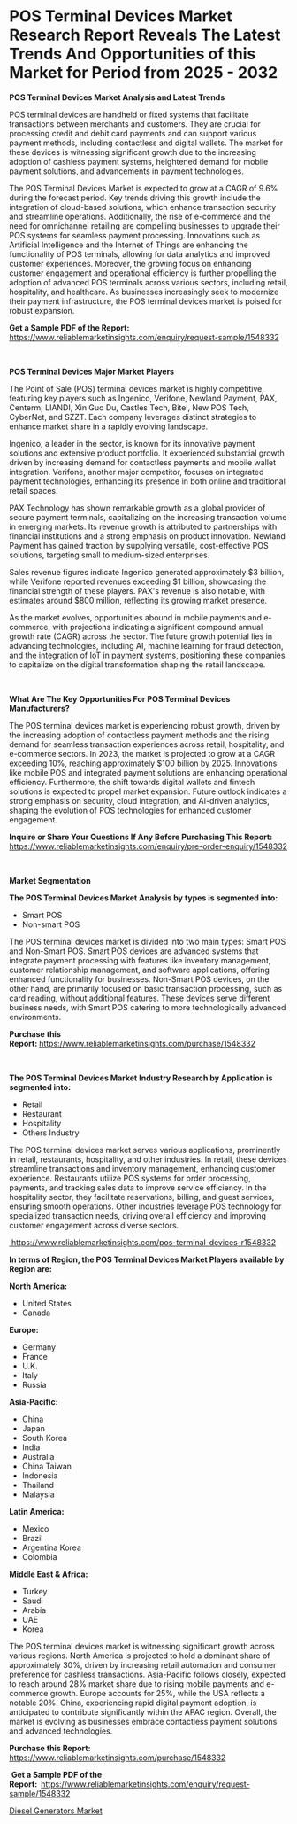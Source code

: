 <p><h1>POS Terminal Devices Market Research Report Reveals The Latest Trends And Opportunities of this Market for Period from 2025 - 2032</h1></p><p><strong>POS Terminal Devices Market Analysis and Latest Trends</strong></p>
<p><p>POS terminal devices are handheld or fixed systems that facilitate transactions between merchants and customers. They are crucial for processing credit and debit card payments and can support various payment methods, including contactless and digital wallets. The market for these devices is witnessing significant growth due to the increasing adoption of cashless payment systems, heightened demand for mobile payment solutions, and advancements in payment technologies.</p><p>The POS Terminal Devices Market is expected to grow at a CAGR of 9.6% during the forecast period. Key trends driving this growth include the integration of cloud-based solutions, which enhance transaction security and streamline operations. Additionally, the rise of e-commerce and the need for omnichannel retailing are compelling businesses to upgrade their POS systems for seamless payment processing. Innovations such as Artificial Intelligence and the Internet of Things are enhancing the functionality of POS terminals, allowing for data analytics and improved customer experiences. Moreover, the growing focus on enhancing customer engagement and operational efficiency is further propelling the adoption of advanced POS terminals across various sectors, including retail, hospitality, and healthcare. As businesses increasingly seek to modernize their payment infrastructure, the POS terminal devices market is poised for robust expansion.</p></p>
<p><strong>Get a Sample PDF of the Report:&nbsp;</strong> <a href="https://www.reliablemarketinsights.com/enquiry/request-sample/1548332?utm_campaign=2285&utm_medium=2&utm_source=Github&utm_content=ia&utm_term=20022025&utm_id=pos-terminal-devices">https://www.reliablemarketinsights.com/enquiry/request-sample/1548332</a></p>
<p>&nbsp;</p>
<p><strong>POS Terminal Devices Major Market Players</strong></p>
<p><p>The Point of Sale (POS) terminal devices market is highly competitive, featuring key players such as Ingenico, Verifone, Newland Payment, PAX, Centerm, LIANDI, Xin Guo Du, Castles Tech, Bitel, New POS Tech, CyberNet, and SZZT. Each company leverages distinct strategies to enhance market share in a rapidly evolving landscape.</p><p>Ingenico, a leader in the sector, is known for its innovative payment solutions and extensive product portfolio. It experienced substantial growth driven by increasing demand for contactless payments and mobile wallet integration. Verifone, another major competitor, focuses on integrated payment technologies, enhancing its presence in both online and traditional retail spaces.</p><p>PAX Technology has shown remarkable growth as a global provider of secure payment terminals, capitalizing on the increasing transaction volume in emerging markets. Its revenue growth is attributed to partnerships with financial institutions and a strong emphasis on product innovation. Newland Payment has gained traction by supplying versatile, cost-effective POS solutions, targeting small to medium-sized enterprises.</p><p>Sales revenue figures indicate Ingenico generated approximately $3 billion, while Verifone reported revenues exceeding $1 billion, showcasing the financial strength of these players. PAX's revenue is also notable, with estimates around $800 million, reflecting its growing market presence.</p><p>As the market evolves, opportunities abound in mobile payments and e-commerce, with projections indicating a significant compound annual growth rate (CAGR) across the sector. The future growth potential lies in advancing technologies, including AI, machine learning for fraud detection, and the integration of IoT in payment systems, positioning these companies to capitalize on the digital transformation shaping the retail landscape.</p></p>
<p>&nbsp;</p>
<p><strong>What Are The Key Opportunities For POS Terminal Devices Manufacturers?</strong></p>
<p><p>The POS terminal devices market is experiencing robust growth, driven by the increasing adoption of contactless payment methods and the rising demand for seamless transaction experiences across retail, hospitality, and e-commerce sectors. In 2023, the market is projected to grow at a CAGR exceeding 10%, reaching approximately $100 billion by 2025. Innovations like mobile POS and integrated payment solutions are enhancing operational efficiency. Furthermore, the shift towards digital wallets and fintech solutions is expected to propel market expansion. Future outlook indicates a strong emphasis on security, cloud integration, and AI-driven analytics, shaping the evolution of POS technologies for enhanced customer engagement.</p></p>
<p><strong>Inquire or Share Your Questions If Any Before Purchasing This Report:</strong> <a href="https://www.reliablemarketinsights.com/enquiry/pre-order-enquiry/1548332?utm_campaign=2285&utm_medium=2&utm_source=Github&utm_content=ia&utm_term=20022025&utm_id=pos-terminal-devices">https://www.reliablemarketinsights.com/enquiry/pre-order-enquiry/1548332</a></p>
<p>&nbsp;</p>
<p><strong>Market Segmentation</strong></p>
<p><strong>The POS Terminal Devices Market Analysis by types is segmented into:</strong></p>
<p><ul><li>Smart POS</li><li>Non-smart POS</li></ul></p>
<p><p>The POS terminal devices market is divided into two main types: Smart POS and Non-Smart POS. Smart POS devices are advanced systems that integrate payment processing with features like inventory management, customer relationship management, and software applications, offering enhanced functionality for businesses. Non-Smart POS devices, on the other hand, are primarily focused on basic transaction processing, such as card reading, without additional features. These devices serve different business needs, with Smart POS catering to more technologically advanced environments.</p></p>
<p><strong>Purchase this Report:&nbsp;</strong><a href="https://www.reliablemarketinsights.com/purchase/1548332?utm_campaign=2285&utm_medium=2&utm_source=Github&utm_content=ia&utm_term=20022025&utm_id=pos-terminal-devices">https://www.reliablemarketinsights.com/purchase/1548332</a></p>
<p>&nbsp;</p>
<p><strong>The POS Terminal Devices Market Industry Research by Application is segmented into:</strong></p>
<p><ul><li>Retail</li><li>Restaurant</li><li>Hospitality</li><li>Others Industry</li></ul></p>
<p><p>The POS terminal devices market serves various applications, prominently in retail, restaurants, hospitality, and other industries. In retail, these devices streamline transactions and inventory management, enhancing customer experience. Restaurants utilize POS systems for order processing, payments, and tracking sales data to improve service efficiency. In the hospitality sector, they facilitate reservations, billing, and guest services, ensuring smooth operations. Other industries leverage POS technology for specialized transaction needs, driving overall efficiency and improving customer engagement across diverse sectors.</p></p>
<p><a href="https://www.reliablemarketinsights.com/pos-terminal-devices-r1548332?utm_campaign=2285&utm_medium=2&utm_source=Github&utm_content=ia&utm_term=20022025&utm_id=pos-terminal-devices">&nbsp;https://www.reliablemarketinsights.com/pos-terminal-devices-r1548332</a></p>
<p><strong>In terms of Region, the POS Terminal Devices Market Players available by Region are:</strong></p>
<p>
    <p> <strong> North America: </strong>
        <ul>
            <li>United States</li>
            <li>Canada</li>
        </ul>
        </p> 
    <p> <strong> Europe: </strong>
        <ul>
            <li>Germany</li>
            <li>France</li>
            <li>U.K.</li>
            <li>Italy</li>
            <li>Russia</li>
        </ul>
        </p> 
    <p> <strong> Asia-Pacific: </strong>
        <ul>
            <li>China</li>
            <li>Japan</li>
            <li>South Korea</li>
            <li>India</li>
            <li>Australia</li>
            <li>China Taiwan</li>
            <li>Indonesia</li>
            <li>Thailand</li>
            <li>Malaysia</li>
        </ul>
        </p> 
    <p> <strong> Latin America: </strong>
        <ul>
            <li>Mexico</li>
            <li>Brazil</li>
            <li>Argentina Korea</li>
            <li>Colombia</li>
        </ul>
        </p> 
    <p> <strong> Middle East & Africa: </strong>
        <ul>
            <li>Turkey</li>
            <li>Saudi</li>
            <li>Arabia</li>
            <li>UAE</li>
            <li>Korea</li>
        </ul>
    </p>
    </p>
<p><p>The POS terminal devices market is witnessing significant growth across various regions. North America is projected to hold a dominant share of approximately 30%, driven by increasing retail automation and consumer preference for cashless transactions. Asia-Pacific follows closely, expected to reach around 28% market share due to rising mobile payments and e-commerce growth. Europe accounts for 25%, while the USA reflects a notable 20%. China, experiencing rapid digital payment adoption, is anticipated to contribute significantly within the APAC region. Overall, the market is evolving as businesses embrace contactless payment solutions and advanced technologies.</p></p>
<p><strong>Purchase this Report: </strong><a href="https://www.reliablemarketinsights.com/purchase/1548332?utm_campaign=2285&utm_medium=2&utm_source=Github&utm_content=ia&utm_term=20022025&utm_id=pos-terminal-devices">https://www.reliablemarketinsights.com/purchase/1548332</a></p>
<p>&nbsp;<strong>Get a Sample PDF of the Report:&nbsp;&nbsp;</strong><a href="https://www.reliablemarketinsights.com/enquiry/request-sample/1548332?utm_campaign=2285&utm_medium=2&utm_source=Github&utm_content=ia&utm_term=20022025&utm_id=pos-terminal-devices">https://www.reliablemarketinsights.com/enquiry/request-sample/1548332</a></p>
<p><strong></strong></p>
<p><p><a href="https://github.com/leopardmicheal7019/Market-Research-Report-List-1/blob/main/diesel-generators-market.md?utm_campaign=2285&utm_medium=2&utm_source=Github&utm_content=ia&utm_term=20022025&utm_id=pos-terminal-devices">Diesel Generators Market</a></p></p>